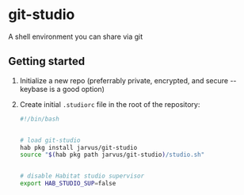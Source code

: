 # git-studio

A shell environment you can share via git

## Getting started

1. Initialize a new repo (preferrably private, encrypted, and secure -- keybase is a good option)
2. Create initial `.studiorc` file in the root of the repository:

    ```bash
    #!/bin/bash


    # load git-studio
    hab pkg install jarvus/git-studio
    source "$(hab pkg path jarvus/git-studio)/studio.sh"


    # disable Habitat studio supervisor
    export HAB_STUDIO_SUP=false
    ```
